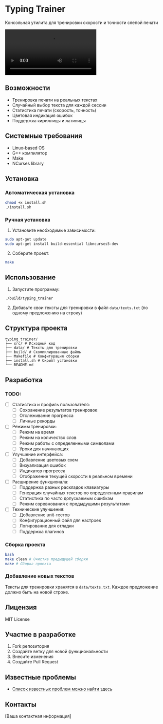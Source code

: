 # Typing Trainer

Консольная утилита для тренировки скорости и точности слепой печати

![screencast](docs/typing.mp4)

## Возможности

- Тренировка печати на реальных текстах
- Случайный выбор текста для каждой сессии
- Статистика печати (скорость, точность)
- Цветовая индикация ошибок
- Поддержка кириллицы и латиницы

## Системные требования

- Linux-based OS
- G++ компилятор
- Make
- NCurses library

## Установка

### Автоматическая установка

```bash
chmod +x install.sh
./install.sh
```

### Ручная установка

1. Установите необходимые зависимости:

```bash
sudo apt-get update
sudo apt-get install build-essential libncurses5-dev
```

2. Соберите проект:

```bash
make
```

## Использование

1. Запустите программу:

```bash
./build/typing_trainer
```

2. Добавьте свои тексты для тренировки в файл `data/texts.txt` (по одному предложению на строку)

## Структура проекта

```
typing_trainer/
├── src/ # Исходный код
├── data/ # Тексты для тренировки
├── build/ # Скомпилированные файлы
├── Makefile # Конфигурация сборки
├── install.sh # Скрипт установки
└── README.md
```

## Разработка

### TODO:

- [ ] Статистика и профиль пользователя:
  - [ ] Сохранение результатов тренировок
  - [ ] Отслеживание прогресса
  - [ ] Личные рекорды
- [ ] Режимы тренировки:
  - [ ] Режим на время
  - [ ] Режим на количество слов
  - [ ] Режим работы с определенными символами
  - [ ] Уроки для начинающих
- [ ] Улучшение интерфейса:
  - [ ] Добавление цветовых схем
  - [ ] Визуализация ошибок
  - [ ] Индикатор прогресса
  - [ ] Отображение текущей скорости в реальном времени
- [ ] Расширение функционала:
  - [ ] Поддержка разных раскладок клавиатуры
  - [ ] Генерация случайных текстов по определенным правилам
  - [ ] Статистика по часто допускаемым ошибкам
  - [ ] Режим соревнования с предыдущими результатами
- [ ] Технические улучшения:
  - [ ] Добавление unit-тестов
  - [ ] Конфигурационный файл для настроек
  - [ ] Логирование для отладки
  - [ ] Поддержка плагинов

### Сборка проекта

```bash
bash
make clean # Очистка предыдущей сборки
make # Сборка проекта
```

### Добавление новых текстов

Тексты для тренировки хранятся в `data/texts.txt`. Каждое предложение должно быть на новой строке.

## Лицензия

MIT License

## Участие в разработке

1. Fork репозитория
2. Создайте ветку для новой функциональности
3. Внесите изменения
4. Создайте Pull Request

## Известные проблемы

- [Список известных проблем можно найти здесь](../../issues)

## Контакты

[Ваша контактная информация]
